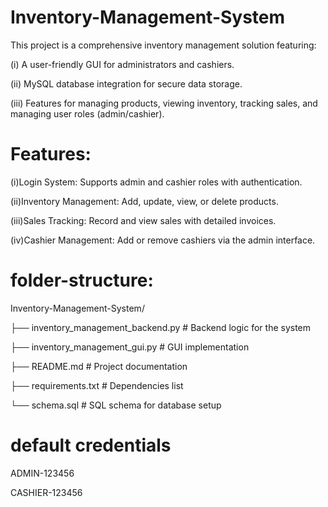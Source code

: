 # Inventory-Management-System
This project is a comprehensive inventory management solution featuring:

(i)  A user-friendly GUI for administrators and cashiers.

(ii)  MySQL database integration for secure data storage.

(iii)  Features for managing products, viewing inventory, tracking sales, and managing user roles (admin/cashier).



# Features:

(i)Login System: Supports admin and cashier roles with authentication.

(ii)Inventory Management: Add, update, view, or delete products.

(iii)Sales Tracking: Record and view sales with detailed invoices.

(iv)Cashier Management: Add or remove cashiers via the admin interface.

# folder-structure:

Inventory-Management-System/

├── inventory_management_backend.py   # Backend logic for the system

├── inventory_management_gui.py       # GUI implementation

├── README.md                         # Project documentation

├── requirements.txt                  # Dependencies list

└── schema.sql                        # SQL schema for database setup

# default credentials

ADMIN-123456

CASHIER-123456

